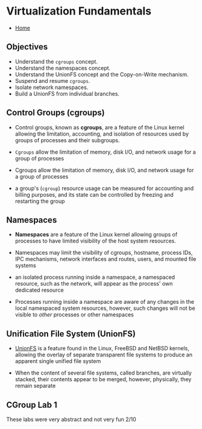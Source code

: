 # Virtualization Fundamentals

* [Home](/README.md)

## Objectives

* Understand the `cgroups` concept.
* Understand the namespaces concept.
* Understand the UnionFS concept and the Copy-on-Write mechanism.
* Suspend and resume `cgroups`.
* Isolate network namespaces.
* Build a UnionFS from individual branches.


## Control Groups (cgroups)

* Control groups, known as **cgroups**, are a feature of the Linux kernel allowing the limitation, accounting, and isolation of resources used by groups of processes and their subgroups.

* `Cgroups` allow the limitation of memory, disk I/O, and network usage for a group of processes

* Cgroups allow the limitation of memory, disk I/O, and network usage for a group of processes

* a group's (`cgroup`) resource usage can be measured for accounting and billing purposes, and its state can be controlled by freezing and restarting the group

## Namespaces

* **Namespaces** are a feature of the Linux kernel allowing groups of processes to have limited visibility of the host system resources.

* Namespaces may limit the visibility of cgroups, hostname, process IDs, IPC mechanisms, network interfaces and routes, users, and mounted file systems

* an isolated process running inside a namespace, a namespaced resource, such as the network, will appear as the process' own dedicated resource

* Processes running inside a namespace are aware of any changes in the local namespaced system resources, however, such changes will not be visible to *other* processes or other namespaces


## Unification File System (UnionFS)

* [UnionFS](https://en.wikipedia.org/wiki/UnionFS) is a feature found in the Linux, FreeBSD and NetBSD kernels, allowing the overlay of separate transparent file systems to produce an apparent single unified file system

* When the content of several file systems, called branches, are virtually stacked, their contents appear to be merged, however, physically, they remain separate


## CGroup Lab 1

These labs were very abstract and not very fun 2/10
